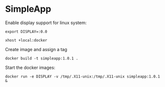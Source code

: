 # SimpleApp

Enable display support for linux system:

`export DISPLAY=:0.0`

`xhost +local:docker`

Create image and assign a tag

`docker build -t simpleapp:1.0.1 .`

Start the docker images:

`docker run -e DISPLAY -v /tmp/.X11-unix:/tmp/.X11-unix simpleapp:1.0.1 &`

